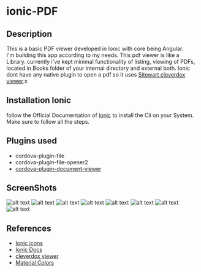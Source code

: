 # ionic-PDF

## Description
This is a basic PDF viewer developed in Ionic with core being Angular.<br>
I'm building this app according to my needs. This pdf viewer is like a Library. currently i've kept minimal functionality of listing, viewing of PDFs, located in Books folder of your internal directory and external both. Ionic dont have any native plugin to open a pdf so it uses [Sitewart cleverdox viewer](https://play.google.com/store/apps/details?id=de.sitewaerts.cleverdox.viewer).x

## Installation Ionic
follow the Official Documentation of [Ionic](https://ionicframework.com/docs/installation/cli) to install the Cli on your System. Make sure to follow all the steps.

## Plugins used
- cordova-plugin-file
- cordova-plugin-file-opener2
- [cordova-plugin-document-viewer](https://github.com/sitewaerts/cordova-plugin-document-viewer)

## ScreenShots
![alt text](https://raw.githubusercontent.com/shivam1410/ionic-PDF/master/src/assets/Screenshot_20200318-152719.jpg)
![alt text](https://raw.githubusercontent.com/shivam1410/ionic-PDF/master/src/assets/Screenshot_20200318-152733.jpg)
![alt text](https://raw.githubusercontent.com/shivam1410/ionic-PDF/master/src/assets/Screenshot_20200318-152738.jpg)
![alt text](https://raw.githubusercontent.com/shivam1410/ionic-PDF/master/src/assets/Screenshot_20200318-182206.jpg)
![alt text](https://raw.githubusercontent.com/shivam1410/ionic-PDF/master/src/assets/Screenshot_20200318-182212.jpg)
![alt text](https://raw.githubusercontent.com/shivam1410/ionic-PDF/master/src/assets/Screenshot_20200318-101604.jpg)
![alt text](https://raw.githubusercontent.com/shivam1410/ionic-PDF/master/src/assets/Screenshot_20200318-152825.jpg)
![alt text](https://raw.githubusercontent.com/shivam1410/ionic-PDF/master/src/assets/Screenshot_20200318-182224.jpg)

## References
- [Ionic icons](https://ionicframework.com/docs/v3/ionicons/)
- [Ionic Docs](https://ionicframework.com/docs/components)
- [cleverdox viewer](https://play.google.com/store/apps/details?id=de.sitewaerts.cleverdox.viewer)
- [Material Colors](https://material-ui.com/customization/color/)
